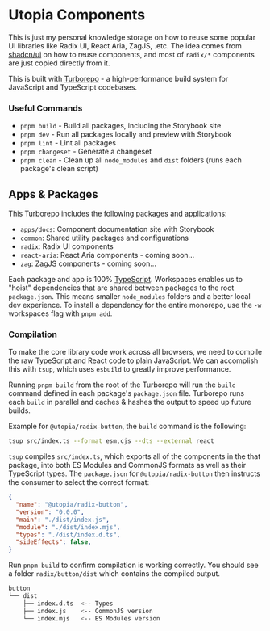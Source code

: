 # Utopia Components

This is just my personal knowledge storage on how to reuse some popular UI libraries like Radix UI, React Aria, ZagJS, .etc. The idea comes from [shadcn/ui](https://ui.shadcn.com) on how to reuse components, and most of `radix/*` components are just copied directly from it.

This is built with [Turborepo](https://turbo.build/repo) - a high-performance build system for JavaScript and TypeScript codebases.

### Useful Commands

- `pnpm build` - Build all packages, including the Storybook site
- `pnpm dev` - Run all packages locally and preview with Storybook
- `pnpm lint` - Lint all packages
- `pnpm changeset` - Generate a changeset
- `pnpm clean` - Clean up all `node_modules` and `dist` folders (runs each package's clean script)

## Apps & Packages

This Turborepo includes the following packages and applications:

- `apps/docs`: Component documentation site with Storybook
- `common`: Shared utility packages and configurations
- `radix`: Radix UI components
- `react-aria`: React Aria components - coming soon...
- `zag`: ZagJS components - coming soon...

Each package and app is 100% [TypeScript](https://www.typescriptlang.org/). Workspaces enables us to "hoist" dependencies that are shared between packages to the root `package.json`. This means smaller `node_modules` folders and a better local dev experience. To install a dependency for the entire monorepo, use the `-w` workspaces flag with `pnpm add`.

### Compilation

To make the core library code work across all browsers, we need to compile the raw TypeScript and React code to plain JavaScript. We can accomplish this with `tsup`, which uses `esbuild` to greatly improve performance.

Running `pnpm build` from the root of the Turborepo will run the `build` command defined in each package's `package.json` file. Turborepo runs each `build` in parallel and caches & hashes the output to speed up future builds.

Example for `@utopia/radix-button`, the `build` command is the following:

```bash
tsup src/index.ts --format esm,cjs --dts --external react
```

`tsup` compiles `src/index.ts`, which exports all of the components in the that package, into both ES Modules and CommonJS formats as well as their TypeScript types. The `package.json` for `@utopia/radix-button` then instructs the consumer to select the correct format:

```json:button/package.json
{
  "name": "@utopia/radix-button",
  "version": "0.0.0",
  "main": "./dist/index.js",
  "module": "./dist/index.mjs",
  "types": "./dist/index.d.ts",
  "sideEffects": false,
}
```

Run `pnpm build` to confirm compilation is working correctly. You should see a folder `radix/button/dist` which contains the compiled output.

```bash
button
└── dist
    ├── index.d.ts  <-- Types
    ├── index.js    <-- CommonJS version
    └── index.mjs   <-- ES Modules version
```
